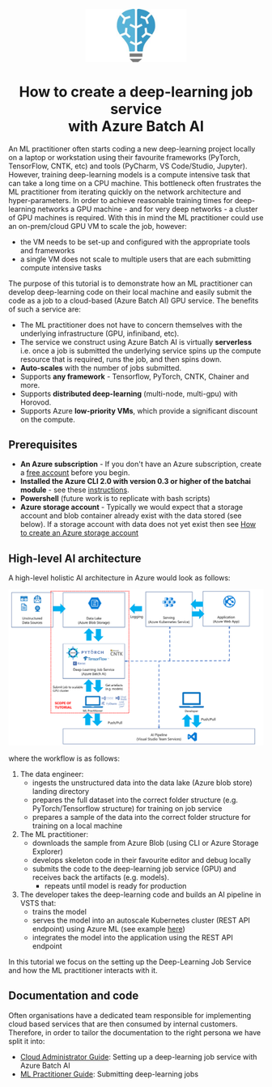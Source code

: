 <p align="center">
<img src="00_doc/img/batchai_logo.jpg" alt="Batch AI logo" width="200px"/>
<h1 align="center">How to create a deep-learning job service <br/>
with Azure Batch AI</h1>
</p>

An ML practitioner often starts coding a new deep-learning project locally on a laptop or workstation using their favourite frameworks (PyTorch, TensorFlow, CNTK, etc) and tools (PyCharm, VS Code/Studio, Jupyter). However, training deep-learning models is a compute intensive task that can take a long time on a CPU machine. This bottleneck often frustrates the ML practitioner from iterating quickly on the network architecture and hyper-parameters. In order to achieve reasonable training times for deep-learning networks a GPU machine - and for very deep networks - a cluster of GPU machines is required. With this in mind the ML practitioner could use an on-prem/cloud GPU VM to scale the job, however:

* the VM needs to be set-up and configured with the appropriate tools and frameworks
* a single VM does not scale to multiple users that are each submitting compute intensive tasks

The purpose of this tutorial is to demonstrate how an ML practitioner can develop deep-learning code on their local machine and easily submit the code as a job to a cloud-based (Azure Batch AI) GPU service. The benefits of such a service are:

* The ML practitioner does not have to concern themselves with the underlying infrastructure (GPU, infiniband, etc).
* The service we construct using Azure Batch AI is virtually __serverless__ i.e. once a job is submitted the underlying service spins up the compute resource that is required, runs the job, and then spins down.
* __Auto-scales__ with the number of jobs submitted.
* Supports __any framework__ - Tensorflow, PyTorch, CNTK, Chainer and more.
* Supports __distributed deep-learning__ (multi-node, multi-gpu) with Horovod.
* Supports Azure __low-priority VMs__, which provide a significant discount on the compute.

## Prerequisites

* __An Azure subscription__ - If you don't have an Azure subscription, create a [free account](https://azure.microsoft.com/free/?WT.mc_id=A261C142F) before you begin.
* __Installed the Azure CLI 2.0 with version 0.3 or higher of the batchai module__ - see these [instructions](https://docs.microsoft.com/en-us/cli/azure/install-azure-cli?view=azure-cli-latest).
* __Powershell__ (future work is to replicate with bash scripts)
* __Azure storage account__ - Typically we would expect that a storage account and blob container already exist with the data stored (see below). If a storage account with data does not yet exist then see [How to create an Azure storage account](https://docs.microsoft.com/en-gb/azure/storage/common/storage-create-storage-account)

## High-level AI architecture

A high-level holistic AI architecture in Azure would look as follows:

![](00_doc/img/batchai_flow.png?raw=true "Batch AI architecture")

where the workflow is as follows:

1. The data engineer:
    * ingests the unstructured data into the data lake (Azure blob store) landing directory
    * prepares the full dataset into the correct folder structure (e.g. PyTorch/Tensorflow structure) for training on job service
    * prepares a sample of the data into the correct folder structure for training on a local machine
2. The ML practitioner:
    * downloads the sample from Azure Blob (using CLI or Azure Storage Explorer)
    * develops skeleton code in their favourite editor and debug locally
    * submits the code to the deep-learning job service (GPU) and receives back the artifacts (e.g. models).
        * repeats until model is ready for production
3. The developer takes the deep-learning code and builds an AI pipeline in VSTS that:
    * trains the model
    * serves the model into an autoscale Kubernetes cluster (REST API endpoint) using Azure ML (see example [here](https://docs.microsoft.com/en-us/azure/machine-learning/desktop-workbench/model-management-service-deploy))
    * integrates the model into the application using the REST API endpoint

In this tutorial we focus on the setting up the Deep-Learning Job Service and how the ML practitioner interacts with it.

## Documentation and code

Often organisations have a dedicated team responsible for implementing cloud based services that are then consumed by internal customers. Therefore, in order to tailor the documentation to the right persona we have split it into:

* [Cloud Administrator Guide](00_doc/cloud_admin_doc.md): Setting up a deep-learning job service with Azure Batch AI
* [ML Practitioner Guide](00_doc/ml_practitioner_doc.md): Submitting deep-learning jobs

